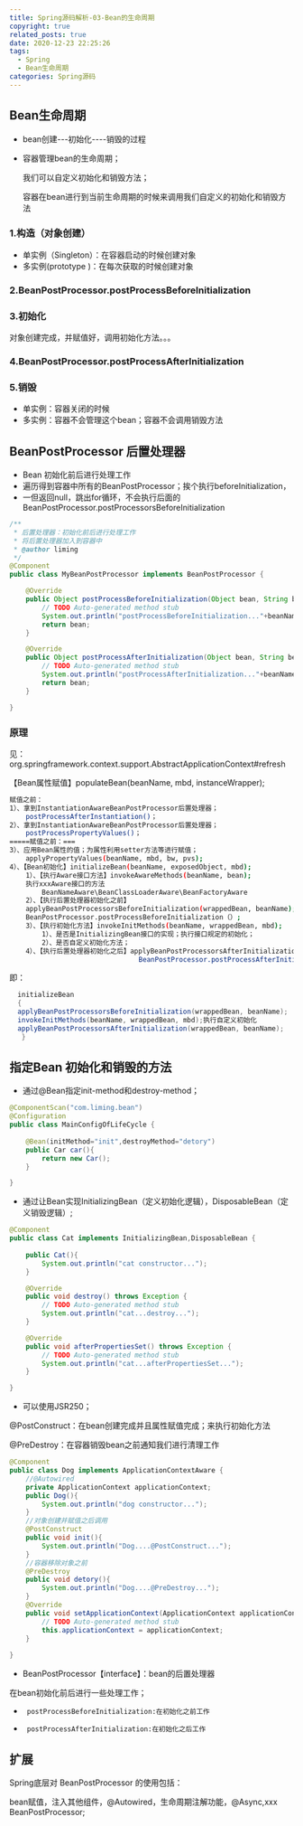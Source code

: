 ```yaml
---
title: Spring源码解析-03-Bean的生命周期
copyright: true
related_posts: true
date: 2020-12-23 22:25:26
tags:
  - Spring
  - Bean生命周期
categories: Spring源码
---
```


## Bean生命周期

- bean创建---初始化----销毁的过程

- 容器管理bean的生命周期；

  我们可以自定义初始化和销毁方法；

  容器在bean进行到当前生命周期的时候来调用我们自定义的初始化和销毁方法



### 1.构造（对象创建）

- 单实例（Singleton）：在容器启动的时候创建对象
- 多实例(prototype )：在每次获取的时候创建对象



### 2.BeanPostProcessor.postProcessBeforeInitialization

### 3.初始化

对象创建完成，并赋值好，调用初始化方法。。。

### 4.BeanPostProcessor.postProcessAfterInitialization

### 5.销毁

- 单实例：容器关闭的时候
- 多实例：容器不会管理这个bean；容器不会调用销毁方法



## BeanPostProcessor 后置处理器

 * Bean 初始化前后进行处理工作
 * 遍历得到容器中所有的BeanPostProcessor；挨个执行beforeInitialization，
 * 一但返回null，跳出for循环，不会执行后面的BeanPostProcessor.postProcessorsBeforeInitialization

```java
/**
 * 后置处理器：初始化前后进行处理工作
 * 将后置处理器加入到容器中
 * @author liming
 */
@Component
public class MyBeanPostProcessor implements BeanPostProcessor {

	@Override
	public Object postProcessBeforeInitialization(Object bean, String beanName) throws BeansException {
		// TODO Auto-generated method stub
		System.out.println("postProcessBeforeInitialization..."+beanName+"=>"+bean);
		return bean;
	}

	@Override
	public Object postProcessAfterInitialization(Object bean, String beanName) throws BeansException {
		// TODO Auto-generated method stub
		System.out.println("postProcessAfterInitialization..."+beanName+"=>"+bean);
		return bean;
	}

}


```

### 原理

见： org.springframework.context.support.AbstractApplicationContext#refresh

【Bean属性赋值】populateBean(beanName, mbd, instanceWrapper);

```bash
赋值之前：
1）、拿到InstantiationAwareBeanPostProcessor后置处理器；
	postProcessAfterInstantiation()；
2）、拿到InstantiationAwareBeanPostProcessor后置处理器；
	postProcessPropertyValues()；
=====赋值之前：===
3）、应用Bean属性的值；为属性利用setter方法等进行赋值；
	applyPropertyValues(beanName, mbd, bw, pvs);
4）、【Bean初始化】initializeBean(beanName, exposedObject, mbd);
	1）、【执行Aware接口方法】invokeAwareMethods(beanName, bean);
	执行xxxAware接口的方法
		BeanNameAware\BeanClassLoaderAware\BeanFactoryAware
	2）、【执行后置处理器初始化之前】
	applyBeanPostProcessorsBeforeInitialization(wrappedBean, beanName);
	BeanPostProcessor.postProcessBeforeInitialization（）;
	3）、【执行初始化方法】invokeInitMethods(beanName, wrappedBean, mbd);
		1）、是否是InitializingBean接口的实现；执行接口规定的初始化；
		2）、是否自定义初始化方法；
	4）、【执行后置处理器初始化之后】applyBeanPostProcessorsAfterInitialization
						 		BeanPostProcessor.postProcessAfterInitialization()；
```

即：

```java
  initializeBean
  {
  applyBeanPostProcessorsBeforeInitialization(wrappedBean, beanName);
  invokeInitMethods(beanName, wrappedBean, mbd);执行自定义初始化
  applyBeanPostProcessorsAfterInitialization(wrappedBean, beanName);
   }
```



##  指定Bean 初始化和销毁的方法

- 通过@Bean指定init-method和destroy-method；

```java
@ComponentScan("com.liming.bean")
@Configuration
public class MainConfigOfLifeCycle {
	
	@Bean(initMethod="init",destroyMethod="detory")
	public Car car(){
		return new Car();
	}

}
```



- 通过让Bean实现InitializingBean（定义初始化逻辑），DisposableBean（定义销毁逻辑）;

```java
@Component
public class Cat implements InitializingBean,DisposableBean {
	
	public Cat(){
		System.out.println("cat constructor...");
	}

	@Override
	public void destroy() throws Exception {
		// TODO Auto-generated method stub
		System.out.println("cat...destroy...");
	}

	@Override
	public void afterPropertiesSet() throws Exception {
		// TODO Auto-generated method stub
		System.out.println("cat...afterPropertiesSet...");
	}

}
```



- 可以使用JSR250；

@PostConstruct：在bean创建完成并且属性赋值完成；来执行初始化方法

@PreDestroy：在容器销毁bean之前通知我们进行清理工作

```java
@Component
public class Dog implements ApplicationContextAware {
	//@Autowired
	private ApplicationContext applicationContext;
	public Dog(){
		System.out.println("dog constructor...");
	}
	//对象创建并赋值之后调用
	@PostConstruct
	public void init(){
		System.out.println("Dog....@PostConstruct...");
	}
	//容器移除对象之前
	@PreDestroy
	public void detory(){
		System.out.println("Dog....@PreDestroy...");
	}
	@Override
	public void setApplicationContext(ApplicationContext applicationContext) throws BeansException {
		// TODO Auto-generated method stub
		this.applicationContext = applicationContext;
	}
	
}
```



- BeanPostProcessor【interface】：bean的后置处理器

在bean初始化前后进行一些处理工作；
 * 		postProcessBeforeInitialization:在初始化之前工作
 * 		postProcessAfterInitialization:在初始化之后工作

## 扩展

Spring底层对 BeanPostProcessor 的使用包括：

bean赋值，注入其他组件，@Autowired，生命周期注解功能，@Async,xxx BeanPostProcessor;

